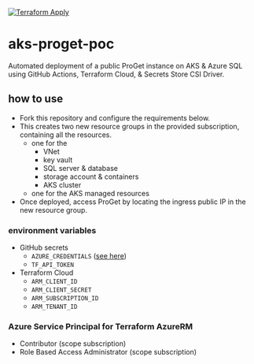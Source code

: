 [![Terraform Apply](https://github.com/emerconnelly/aks-proget-poc/actions/workflows/deploy.yml/badge.svg?branch=main)](https://github.com/emerconnelly/aks-proget-poc/actions/workflows/deploy.yml)

# aks-proget-poc
Automated deployment of a public ProGet instance on AKS & Azure SQL using GitHub Actions, Terraform Cloud, & Secrets Store CSI Driver.

## how to use

- Fork this repository and configure the requirements below.
- This creates two new resource groups in the provided subscription, containing all the resources.
  - one for the
    - VNet
    - key vault
    - SQL server & database
    - storage account & containers
    - AKS cluster
  - one for the AKS managed resources
- Once deployed, access ProGet by locating the ingress public IP in the new resource group.

### environment variables

- GitHub secrets
  - `AZURE_CREDENTIALS` ([see here](https://github.com/marketplace/actions/azure-login#login-with-a-service-principal-secret))
  - `TF_API_TOKEN`
- Terraform Cloud
  - `ARM_CLIENT_ID`
  - `ARM_CLIENT_SECRET`
  - `ARM_SUBSCRIPTION_ID`
  - `ARM_TENANT_ID`

### Azure Service Principal  for Terraform AzureRM
- Contributor (scope subscription)
- Role Based Access Administrator (scope subscription)
